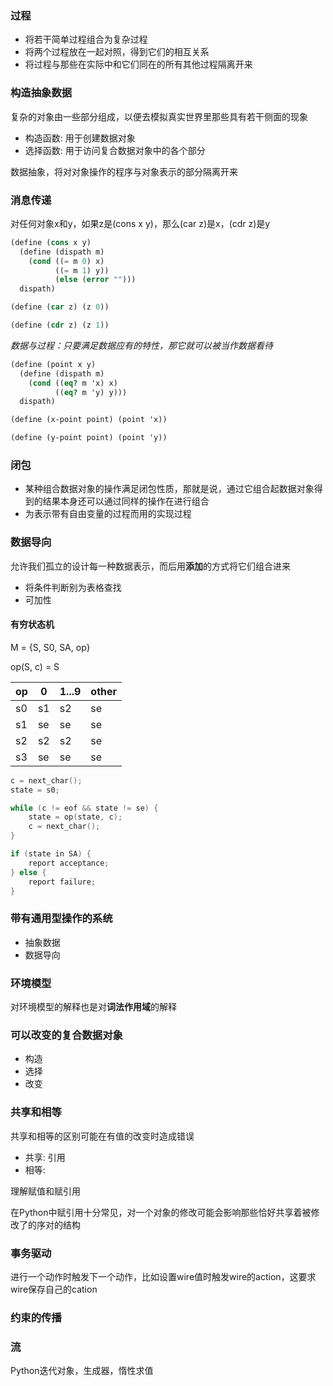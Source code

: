 ### 过程

* 将若干简单过程组合为复杂过程
* 将两个过程放在一起对照，得到它们的相互关系
* 将过程与那些在实际中和它们同在的所有其他过程隔离开来

### 构造抽象数据

复杂的对象由一些部分组成，以便去模拟真实世界里那些具有若干侧面的现象

* 构造函数: 用于创建数据对象
* 选择函数: 用于访问复合数据对象中的各个部分

数据抽象，将对对象操作的程序与对象表示的部分隔离开来

### 消息传递

对任何对象x和y，如果z是(cons x y)，那么(car z)是x，(cdr z)是y

``` scheme
(define (cons x y)
  (define (dispath m)
    (cond ((= m 0) x)
          ((= m 1) y))
          (else (error "")))
  dispath)

(define (car z) (z 0))

(define (cdr z) (z 1))
```

*数据与过程：只要满足数据应有的特性，那它就可以被当作数据看待*

``` scheme
(define (point x y)
  (define (dispath m)
    (cond ((eq? m 'x) x)
          ((eq? m 'y) y)))
  dispath)

(define (x-point point) (point 'x))

(define (y-point point) (point 'y))
```

### 闭包

* 某种组合数据对象的操作满足闭包性质，那就是说，通过它组合起数据对象得到的结果本身还可以通过同样的操作在进行组合
* 为表示带有自由变量的过程而用的实现过程

### 数据导向

允许我们孤立的设计每一种数据表示，而后用**添加**的方式将它们组合进来

* 将条件判断别为表格查找
* 可加性

#### 有穷状态机

M = {S, S0, SA, op}

op(S, c) = S

|op|0 |1...9|other|
|--|--|-----|-----|
|s0|s1| s2  |  se |
|s1|se| se  |  se |
|s2|s2| s2  |  se |
|s3|se| se  |  se |

``` c
c = next_char();
state = s0;

while (c != eof && state != se) {
    state = op(state, c);
    c = next_char();
}

if (state in SA) {
    report acceptance;
} else {
    report failure;
}
```

### 带有通用型操作的系统

* 抽象数据
* 数据导向

### 环境模型

对环境模型的解释也是对**词法作用域**的解释

### 可以改变的复合数据对象

* 构造
* 选择
* 改变

### 共享和相等

共享和相等的区别可能在有值的改变时造成错误

* 共享: 引用
* 相等:

理解赋值和赋引用

在Python中赋引用十分常见，对一个对象的修改可能会影响那些恰好共享着被修改了的序对的结构

### 事务驱动

进行一个动作时触发下一个动作，比如设置wire值时触发wire的action，这要求wire保存自己的cation

### 约束的传播

### 流

Python迭代对象，生成器，惰性求值
